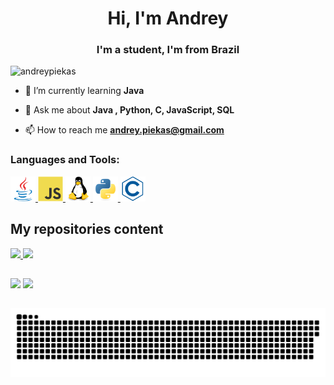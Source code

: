 <h1 align="center">Hi, I'm Andrey</h1>
<h3 align="center">I'm a student, I'm from Brazil</h3>

<p align="left"> <img src="https://komarev.com/ghpvc/?username=andreypiekas&label=Profile%20views&color=0e75b6&style=flat" alt="andreypiekas" /> </p>

- 🌱 I’m currently learning **Java**

- 💬 Ask me about **Java , Python, C, JavaScript, SQL**

- 📫 How to reach me **andrey.piekas@gmail.com**


<h3 align="left">Languages and Tools:</h3>
<p align="left"> <a href="https://www.java.com" target="_blank"> <img src="https://raw.githubusercontent.com/devicons/devicon/master/icons/java/java-original.svg" alt="java" width="40" height="40"/> </a> <a href="https://developer.mozilla.org/en-US/docs/Web/JavaScript" target="_blank"> <img src="https://raw.githubusercontent.com/devicons/devicon/master/icons/javascript/javascript-original.svg" alt="javascript" width="40" height="40"/> </a> <a href="https://www.linux.org/" target="_blank"> <img src="https://raw.githubusercontent.com/devicons/devicon/master/icons/linux/linux-original.svg" alt="linux" width="40" height="40"/> </a> <a href="https://www.python.org" target="_blank"> <img src="https://raw.githubusercontent.com/devicons/devicon/master/icons/python/python-original.svg" alt="python" width="40" height="40"/> <a href="https://devdocs.io/c/" target="_blank"> <img src="https://raw.githubusercontent.com/devicons/devicon/9f4f5cdb393299a81125eb5127929ea7bfe42889/icons/c/c-line.svg" alt="C" width="40" height="40"/> </a> </p>


## My repositories content

<div>
  <a href="https://github.com/andreypiekas">
    <img height="180em" src="https://github-readme-stats.vercel.app/api/top-langs/?username=andreypiekas&layout=compact&theme=radical" />
    <img height="180em" src="https://github-readme-stats.vercel.app/api?username=andreypiekas&show_icons=true&theme=radical" />
  </a>
</div>

##

<div> 
 
  <a href="https://www.instagram.com/andreypiekas/" target="_blank"><img src="https://img.shields.io/badge/-Instagram-%23E4405F?style=for-the-badge&logo=instagram&logoColor=white" target="_blank"></a>
<a href="https://www.linkedin.com/in/andreypiekas/" target="_blank"><img src="https://img.shields.io/badge/-LinkedIn-%230077B5?style=for-the-badge&logo=linkedin&logoColor=white" target="_blank"></a>


</div>


##


<div>
 
 ![Snake animation](https://github.com/andreypiekas/andreypiekas/blob/output/github-contribution-grid-snake.svg)
 
 </div>
